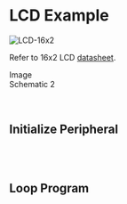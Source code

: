 # LCD Example
![LCD-16x2](https://github.com/user-attachments/assets/bf3f153c-c3dd-41a5-95c8-8c75bc0625b9)
<br/>

Refer to 16x2 LCD [datasheet](https://academy.cba.mit.edu/classes/output_devices/44780.pdf).
<br/>

Image
<br/>
Schematic 2
<br/>

<br/>

## Initialize Peripheral
<br/>

<br/>

## Loop Program
<br/>

<br/>
